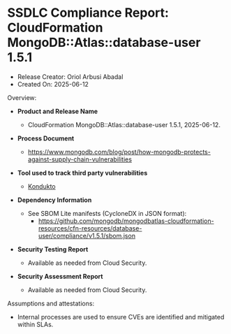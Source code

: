 SSDLC Compliance Report: CloudFormation MongoDB::Atlas::database-user 1.5.1
=================================================================

- Release Creator: Oriol Arbusi Abadal
- Created On:       2025-06-12

Overview:

- **Product and Release Name**
  - CloudFormation MongoDB::Atlas::database-user 1.5.1, 2025-06-12.

- **Process Document**
  - https://www.mongodb.com/blog/post/how-mongodb-protects-against-supply-chain-vulnerabilities

- **Tool used to track third party vulnerabilities**
  - [Kondukto](https://arcticglow.kondukto.io/)

- **Dependency Information**
  - See SBOM Lite manifests (CycloneDX in JSON format):
      - https://github.com/mongodb/mongodbatlas-cloudformation-resources/cfn-resources/database-user/compliance/v1.5.1/sbom.json

- **Security Testing Report**
  - Available as needed from Cloud Security.

- **Security Assessment Report**
  - Available as needed from Cloud Security.

Assumptions and attestations:

- Internal processes are used to ensure CVEs are identified and mitigated within SLAs.
